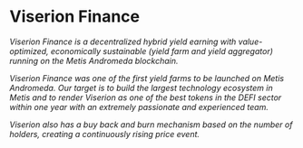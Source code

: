 # Viserion Finance

*Viserion Finance is a decentralized hybrid yield earning with value-optimized, economically sustainable (yield farm and yield aggregator) running on the Metis Andromeda blockchain.*

*Viserion  Finance was one of the first yield farms to be launched on Metis Andromeda. Our target is to build the largest technology ecosystem in Metis and to render Viserion  as one of the best tokens in the DEFI sector within one year with an extremely passionate and experienced team.*

*Viserion  also has a buy back and burn mechanism based on the number of holders, creating a continuously rising price event.*

